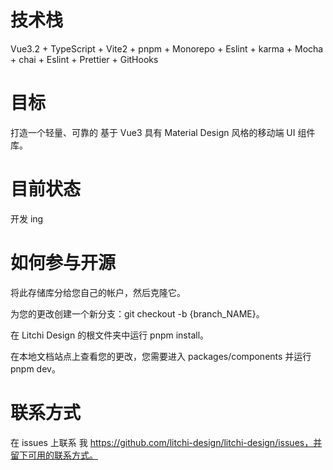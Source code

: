 # 技术栈

Vue3.2 + TypeScript + Vite2 + pnpm + Monorepo + Eslint + karma + Mocha + chai + Eslint + Prettier + GitHooks

# 目标

打造一个轻量、可靠的 基于 Vue3 具有 Material Design 风格的移动端 UI 组件库。

# 目前状态

开发 ing

# 如何参与开源

将此存储库分给您自己的帐户，然后克隆它。

为您的更改创建一个新分支：git checkout -b {branch_NAME}。

在 Litchi Design 的根文件夹中运行 pnpm install。

在本地文档站点上查看您的更改，您需要进入 packages/components 并运行 pnpm dev。

# 联系方式

在 issues 上联系 我 https://github.com/litchi-design/litchi-design/issues，并留下可用的联系方式。
